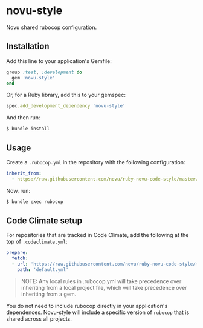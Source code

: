 # novu-style

Novu shared rubocop configuration.

## Installation

Add this line to your application's Gemfile:

```ruby
group :test, :development do
  gem 'novu-style'
end
```

Or, for a Ruby library, add this to your gemspec:

```ruby
spec.add_development_dependency 'novu-style'
```

And then run:

```bash
$ bundle install
```

## Usage

Create a `.rubocop.yml` in the repository with the following configuration:

```yaml
inherit_from:
  - https://raw.githubusercontent.com/novu/ruby-novu-code-style/master/default.yml
```

Now, run:

```bash
$ bundle exec rubocop
```

## Code Climate setup

For repositories that are tracked in Code Climate, add the following at the top of `.codeclimate.yml`:

```yaml
prepare:
  fetch:
  - url: 'https://raw.githubusercontent.com/novu/ruby-novu-code-style/master/default.yml'
    path: 'default.yml'
```

>NOTE: Any local rules in .rubocop.yml will take precedence over inheriting from a local project file, which will take precedence over inheriting from a gem.

You do not need to include rubocop directly in your application's dependences. Novu-style will include a specific version of `rubocop` that is shared across all projects.
